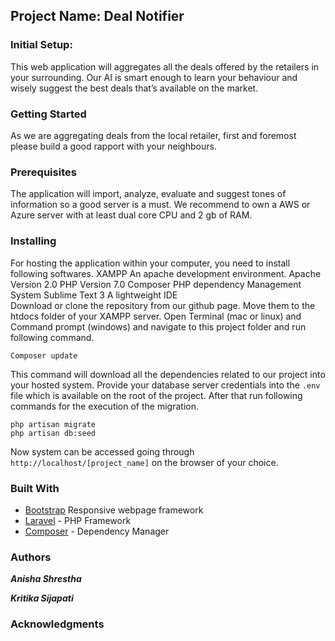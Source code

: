 ## Project Name: Deal Notifier

### Initial Setup:

This web application will aggregates all the deals offered by the retailers in your surrounding. Our AI is smart enough to learn your behaviour and wisely suggest the best deals that’s available on the market.

### Getting Started

As we are aggregating deals from the local retailer, first and foremost please build a good rapport with your neighbours.

### Prerequisites

The application will import, analyze, evaluate and suggest tones of information so a good server is a must. We recommend to own a AWS or Azure server with at least dual core CPU and 2 gb of RAM. 

### Installing


For hosting the application within your computer, you need to install following softwares.
XAMPP
An apache development environment.
Apache Version 2.0
PHP Version 7.0
Composer
PHP dependency Management System
Sublime Text 3
A lightweight IDE   
Download or clone the repository from our github page. Move them to the htdocs folder of your XAMPP server. Open Terminal (mac or linux) and Command prompt (windows) and navigate to this project folder and run following command.

```Console
Composer update
```
This command will download all the dependencies related to our project into your hosted system.
Provide your database server credentials into the `.env` file which is available on the root of the project. After that run following commands for the execution of the migration.
``` Console
php artisan migrate
php artisan db:seed
```
Now system can be accessed going through `http://localhost/[project_name]` on the browser of your choice.

### Built With

* [Bootstrap](https://getbootstrap.com/docs/4.1/getting-started/introduction/)
Responsive webpage framework
* [Laravel](https://laravel.com/) - PHP Framework
* [Composer](https://getcomposer.org/) - Dependency Manager

### Authors

***Anisha Shrestha***

***Kritika Sijapati*** 

### Acknowledgments
